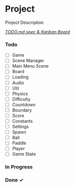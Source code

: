 # Project

Project Description

<em>[TODO.md spec & Kanban Board](https://bit.ly/3fCwKfM)</em>

### Todo

- [ ] Game  
- [ ] Scene Manager  
- [ ] Main Menu Scene  
- [ ] Board  
- [ ] Loading  
- [ ] Audio  
- [ ] Util  
- [ ] Physics  
- [ ] Difficulty  
- [ ] Countdown  
- [ ] Boundary  
- [ ] Score  
- [ ] Constants  
- [ ] Settings  
- [ ] Spawn  
- [ ] Ball  
- [ ] Paddle  
- [ ] Player  
- [ ] Game State  

### In Progress


### Done ✓


